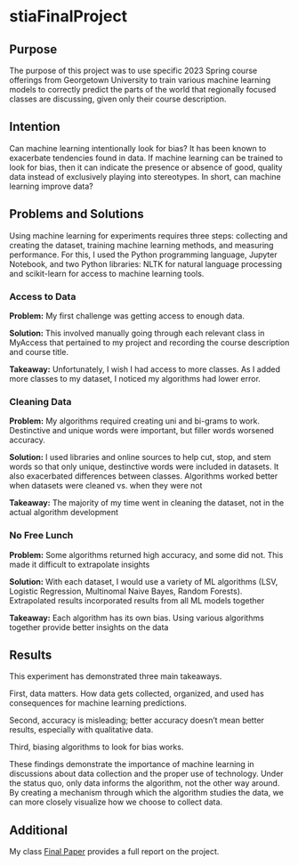 # stiaFinalProject

## Purpose

The purpose of this project was to use specific 2023 Spring course offerings from Georgetown University to train various machine learning models to correctly predict the parts of the world that regionally focused classes are discussing, given only their course description.

## Intention

Can machine learning intentionally look for bias? It has been known to exacerbate tendencies found in data. If machine learning can be trained to look for bias, then it can indicate the presence or absence of good, quality data instead of exclusively playing into stereotypes. In short, can machine learning improve data?

## Problems and Solutions

Using machine learning for experiments requires three steps: collecting and creating the dataset, training machine learning methods, and measuring performance. For this, I used the Python programming language, Jupyter Notebook, and two Python libraries: NLTK for natural language processing and scikit-learn for access to machine learning tools.

### Access to Data

**Problem:** My first challenge was getting access to enough data. 

**Solution:** This involved manually going through each relevant class in MyAccess that pertained to my project and recording the course description and course title. 

**Takeaway:** Unfortunately, I wish I had access to more classes. As I added more classes to my dataset, I noticed my algorithms had lower error.

### Cleaning Data

**Problem:** My algorithms required creating uni and bi-grams to work. Destinctive and unique words were important, but filler words worsened accuracy.

**Solution:** I used libraries and online sources to help cut, stop, and stem words so that only unique, destinctive words were included in datasets. It also exacerbated differences between classes. Algorithms worked better when datasets were cleaned vs. when they were not

**Takeaway:** The majority of my time went in cleaning the dataset, not in the actual algorithm development

### No Free Lunch

**Problem:** Some algorithms returned high accuracy, and some did not. This made it difficult to extrapolate insights

**Solution:** With each dataset, I would use a variety of ML algorithms (LSV, Logistic Regression, Multinomal Naive Bayes, Random Forests). Extrapolated results incorporated results from all ML models together

**Takeaway:** Each algorithm has its own bias. Using various algorithms together provide better insights on the data


## Results 

This experiment has demonstrated three main takeaways. 

First, data matters. How data gets collected, organized, and used has consequences for machine learning predictions. 

Second, accuracy is misleading; better accuracy doesn’t mean better results, especially with qualitative data. 

Third, biasing algorithms to look for bias works. 

These findings demonstrate the importance of machine learning in discussions about data collection and the proper use of technology. Under the status quo, only data informs the algorithm, not the other way around. By creating a mechanism through which the algorithm studies the data, we can more closely visualize how we choose to collect data.  

## Additional

My class [Final Paper](https://drive.google.com/file/d/1lz77F8ZhArWHcMAQ4kXrJqCWM0VPz_Xf/view?usp=sharing) provides a full report on the project. 